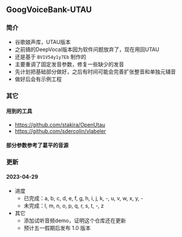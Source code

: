 ## GoogVoiceBank-UTAU
### 简介
+ 谷歌娘声库，UTAU版本
+ 之前搞的DeepVocal版本因为软件问题放弃了，现在用回UTAU
+ 还是基于 `BV1V54y1y7Eb` 制作的
+ 主要重调了固定发音参数，修复一些缺少的发音
+ 先计划把基础部分做好，之后有时间可能会完善扩张整音和单独元辅音
+ 做好后会有示例工程
### 其它
#### 用到的工具
+ https://github.com/stakira/OpenUtau
+ https://github.com/sdercolin/vlabeler
#### 部分参数参考了葛平的音源
### 更新
#### 2023-04-29
+ 进度
  - 已完成：a, b, c, d, e, f, g, h, i, j, k, -, u, v, w, x, y, -
  - 未完成：l, m, n, o, p, q, r, s, t, -, z
+ 其它
  - 添加试听音频demo，证明这个仓库还在更新
  - 预计五一假期后发布 1.0 版本